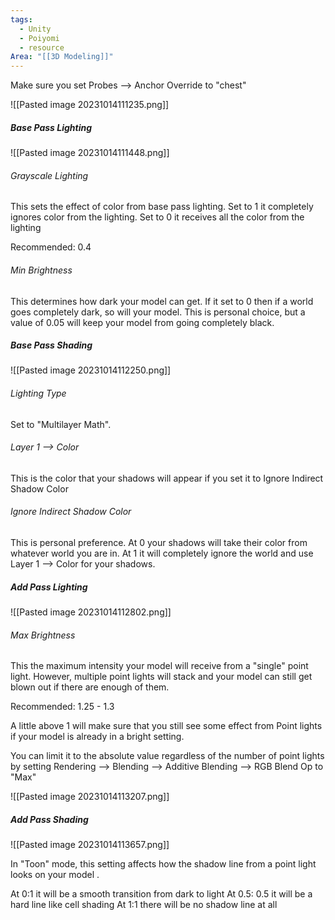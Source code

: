 ```yaml
---
tags:
  - Unity
  - Poiyomi
  - resource
Area: "[[3D Modeling]]"
---
```


Make sure you set Probes --> Anchor Override to "chest"

![[Pasted image 20231014111235.png]]


##### Base Pass Lighting

![[Pasted image 20231014111448.png]]

###### Grayscale Lighting

This sets the effect of color from base pass lighting.  Set to 1 it completely ignores color from the lighting.  Set to 0 it receives all the color from the lighting 

Recommended:  0.4


###### Min Brightness

This determines how dark your model can get.  If it set to 0 then if a world goes completely dark, so will your model.  This is personal choice, but a value of  0.05 will keep  your model from going completely black.


##### Base Pass Shading


![[Pasted image 20231014112250.png]]

###### Lighting Type

Set to "Multilayer Math".

###### Layer 1 --> Color

This is the color that  your shadows will appear if you set it to Ignore Indirect  Shadow Color

###### Ignore Indirect Shadow Color

This is personal preference.  At 0 your shadows will take their color from whatever world you are in.  At 1 it will completely ignore the world and use Layer 1 --> Color for your shadows.  

##### Add Pass Lighting

![[Pasted image 20231014112802.png]]

###### Max Brightness

This the maximum intensity your model will receive from a "single" point light.  However,  multiple point lights will stack and your model can still get blown out if there are enough of them. 

Recommended:  1.25 - 1.3

A little above 1 will make sure that you still see some effect from Point lights if your model is already in a bright setting.

You can limit it to the absolute value regardless of the number of point lights by setting Rendering --> Blending --> Additive Blending --> RGB Blend Op to "Max"

![[Pasted image 20231014113207.png]]

##### Add Pass Shading

![[Pasted image 20231014113657.png]]

In "Toon" mode, this setting affects how the shadow line from a point light looks on your model . 

At 0:1 it will be a smooth transition from dark to light
At 0.5: 0.5  it will be a hard line like cell shading
At 1:1 there will be no shadow line at all